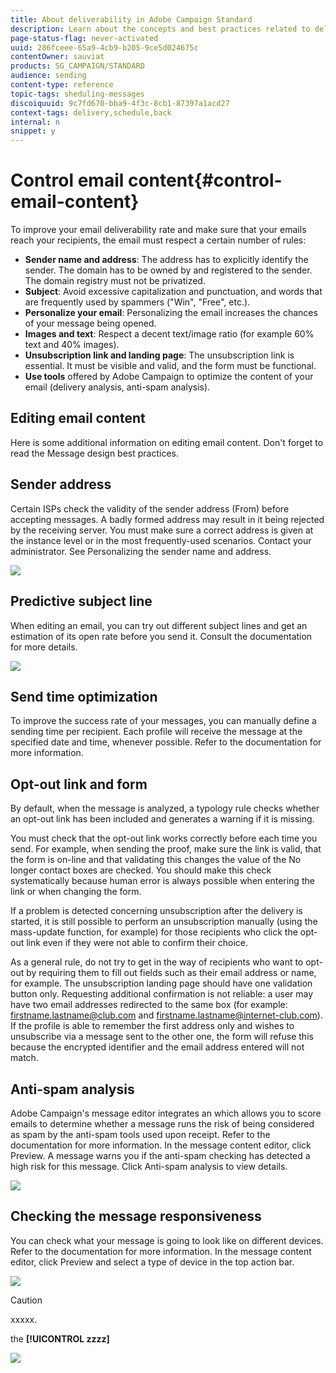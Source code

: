 ```yaml
---
title: About deliverability in Adobe Campaign Standard
description: Learn about the concepts and best practices related to deliverability as well as the tools offered by Adobe Campaign Standard to optimize sending your deliveries.
page-status-flag: never-activated
uuid: 286fceee-65a9-4cb9-b205-9ce5d024675c
contentOwner: sauviat
products: SG_CAMPAIGN/STANDARD
audience: sending
content-type: reference
topic-tags: sheduling-messages
discoiquuid: 9c7fd670-bba9-4f3c-8cb1-87397a1acd27
context-tags: delivery,schedule,back
internal: n
snippet: y
---
```


# Control email content{#control-email-content}

To improve your email deliverability rate and make sure that your emails reach your recipients, the email must respect a certain number of rules:

* **Sender name and address**: The address has to explicitly identify the sender. The domain has to be owned by and registered to the sender. The domain registry must not be privatized.
* **Subject**: Avoid excessive capitalization and punctuation, and words that are frequently used by spammers ("Win", "Free", etc.).
* **Personalize your email**: Personalizing the email increases the chances of your message being opened.
* **Images and text**: Respect a decent text/image ratio (for example 60% text and 40% images).
* **Unsubscription link and landing page**: The unsubscription link is essential. It must be visible and valid, and the form must be functional.
* **Use tools** offered by Adobe Campaign to optimize the content of your email (delivery analysis, anti-spam analysis).

## Editing email content
Here is some additional information on editing email content. Don't forget to read the Message design best practices.

## Sender address
Certain ISPs check the validity of the sender address (From) before accepting messages. A badly formed address may result in it being rejected by the receiving server. You must make sure a correct address is given at the instance level or in the most frequently-used scenarios. Contact your administrator. See Personalizing the sender name and address.

![](assets/yyy.png)
  
## Predictive subject line
When editing an email, you can try out different subject lines and get an estimation of its open rate before you send it. Consult the documentation for more details.

![](assets/yyy.png)
  
## Send time optimization
To improve the success rate of your messages, you can manually define a sending time per recipient. Each profile will receive the message at the specified date and time, whenever possible.
Refer to the documentation for more information.

## Opt-out link and form
By default, when the message is analyzed, a typology rule checks whether an opt-out link has been included and generates a warning if it is missing.

You must check that the opt-out link works correctly before each time you send. For example, when sending the proof, make sure the link is valid, that the form is on-line and that validating this changes the value of the No longer contact boxes are checked. You should make this check systematically because human error is always possible when entering the link or when changing the form.

If a problem is detected concerning unsubscription after the delivery is started, it is still possible to perform an unsubscription manually (using the mass-update function, for example) for those recipients who click the opt-out link even if they were not able to confirm their choice.

As a general rule, do not try to get in the way of recipients who want to opt-out by requiring them to fill out fields such as their email address or name, for example. The unsubscription landing page should have one validation button only. Requesting additional confirmation is not reliable: a user may have two email addresses redirected to the same box (for example: firstname.lastname@club.com and firstname.lastname@internet-club.com). If the profile is able to remember the first address only and wishes to unsubscribe via a message sent to the other one, the form will refuse this because the encrypted identifier and the email address entered will not match.

## Anti-spam analysis
Adobe Campaign's message editor integrates an which allows you to score emails to determine whether a message runs the risk of being considered as spam by the anti-spam tools used upon receipt. Refer to the documentation for more information.
In the message content editor, click Preview. A message warns you if the anti-spam checking has detected a high risk for this message. Click Anti-spam analysis to view details.

![](assets/yyy.png)
  
## Checking the message responsiveness
You can check what your message is going to look like on different devices. Refer to the documentation for more information.
In the message content editor, click Preview and select a type of device in the top action bar.

![](assets/yyy.png)
  

>[!CAUTION]
>
>xxxxx.

the **[!UICONTROL zzzz]** 

![](assets/yyy.png)
